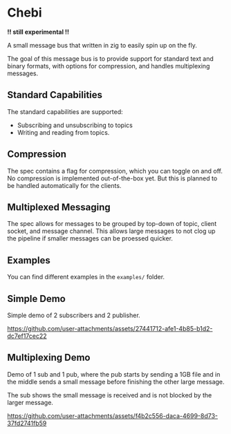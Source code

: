 # Chebi

**!! still experimental !!**

A small message bus that written in zig to easily spin up on the fly.

The goal of this message bus is to provide support for standard text and binary
formats, with options for compression, and handles multiplexing messages.

## Standard Capabilities

The standard capabilities are supported:
- Subscribing and unsubscribing to topics
- Writing and reading from topics.

## Compression

The spec contains a flag for compression, which you can toggle on and off.
No compression is implemented out-of-the-box yet. But this is planned to be handled
automatically for the clients.

## Multiplexed Messaging

The spec allows for messages to be grouped by top-down of topic, client socket, and message channel.
This allows large messages to not clog up the pipeline if smaller messages can be proessed quicker.

## Examples

You can find different examples in the `examples/` folder.

## Simple Demo

Simple demo of 2 subscribers and 2 publisher.

https://github.com/user-attachments/assets/27441712-afe1-4b85-b1d2-dc7ef17cec22

## Multiplexing Demo

Demo of 1 sub and 1 pub, where the pub starts by sending a 1GB file and in the
middle sends a small message before finishing the other large message.

The sub shows the small message is received and is not blocked by the larger
message.

https://github.com/user-attachments/assets/f4b2c556-daca-4699-8d73-37fd2741fb59
